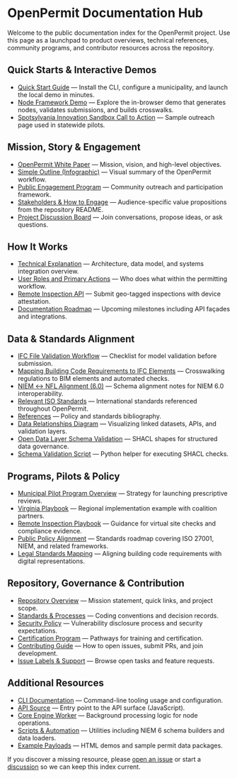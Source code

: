 # OpenPermit Documentation Hub

Welcome to the public documentation index for the OpenPermit project. Use this page as a launchpad to product overviews, technical references, community programs, and contributor resources across the repository.

## Quick Starts & Interactive Demos
- [Quick Start Guide](QUICK_START.md) — Install the CLI, configure a municipality, and launch the local demo in minutes.
- [Node Framework Demo](../example/index.html) — Explore the in-browser demo that generates nodes, validates submissions, and builds crosswalks.
- [Spotsylvania Innovation Sandbox Call to Action](../example/spotsylvania-innovation-sandbox.html) — Sample outreach page used in statewide pilots.

## Mission, Story & Engagement
- [OpenPermit White Paper](white_paper.md) — Mission, vision, and high-level objectives.
- [Simple Outline (Infographic)](outline_infographic.html) — Visual summary of the OpenPermit workflow.
- [Public Engagement Program](public_engagement.md) — Community outreach and participation framework.
- [Stakeholders & How to Engage](https://github.com/SheetPros/OpenPermit?tab=readme-ov-file#stakeholders--how-to-engage) — Audience-specific value propositions from the repository README.
- [Project Discussion Board](https://github.com/SheetPros/OpenPermit/discussions) — Join conversations, propose ideas, or ask questions.

## How It Works
- [Technical Explanation](technical_explanation.md) — Architecture, data model, and systems integration overview.
- [User Roles and Primary Actions](ui_roles.md) — Who does what within the permitting workflow.
- [Remote Inspection API](remote_inspections.md) — Submit geo-tagged inspections with device attestation.
- [Documentation Roadmap](roadmap.md) — Upcoming milestones including API façades and integrations.

## Data & Standards Alignment
- [IFC File Validation Workflow](ifc_approval.md) — Checklist for model validation before submission.
- [Mapping Building Code Requirements to IFC Elements](legal_standards_mapping.md) — Crosswalking regulations to BIM elements and automated checks.
- [NIEM ↔ NFL Alignment (6.0)](niem-alignment-6.0.md) — Schema alignment notes for NIEM 6.0 interoperability.
- [Relevant ISO Standards](iso_standard.md) — International standards referenced throughout OpenPermit.
- [References](references.md) — Policy and standards bibliography.
- [Data Relationships Diagram](data_relationships.html) — Visualizing linked datasets, APIs, and validation layers.
- [Open Data Layer Schema Validation](../open-data-layer/schema/validation.shacl) — SHACL shapes for structured data governance.
- [Schema Validation Script](../open-data-layer/schema/validate_schema.py) — Python helper for executing SHACL checks.

## Programs, Pilots & Policy
- [Municipal Pilot Program Overview](../PILOT_PROGRAM.md) — Strategy for launching prescriptive reviews.
- [Virginia Playbook](../Virginia/README.md) — Regional implementation example with coalition partners.
- [Remote Inspection Playbook](remote_inspections.md) — Guidance for virtual site checks and compliance evidence.
- [Public Policy Alignment](nfl-standards-plan.md) — Standards roadmap covering ISO 27001, NIEM, and related frameworks.
- [Legal Standards Mapping](legal_standards_mapping.md) — Aligning building code requirements with digital representations.

## Repository, Governance & Contribution
- [Repository Overview](../README.md) — Mission statement, quick links, and project scope.
- [Standards & Processes](../standards.md) — Coding conventions and decision records.
- [Security Policy](../SECURITY.md) — Vulnerability disclosure process and security expectations.
- [Certification Program](../CERTIFICATION.md) — Pathways for training and certification.
- [Contributing Guide](https://github.com/SheetPros/OpenPermit/blob/main/CONTRIBUTING.md) — How to open issues, submit PRs, and join development.
- [Issue Labels & Support](https://github.com/SheetPros/OpenPermit/issues) — Browse open tasks and feature requests.

## Additional Resources
- [CLI Documentation](../cli/README.md) — Command-line tooling usage and configuration.
- [API Source](../src/api/index.js) — Entry point to the API surface (JavaScript).
- [Core Engine Worker](../src/core/worker.js) — Background processing logic for node operations.
- [Scripts & Automation](../scripts) — Utilities including NIEM 6 schema builders and data loaders.
- [Example Payloads](../example) — HTML demos and sample permit data packages.

If you discover a missing resource, please [open an issue](https://github.com/SheetPros/OpenPermit/issues/new) or start a [discussion](https://github.com/SheetPros/OpenPermit/discussions/new) so we can keep this index current.

